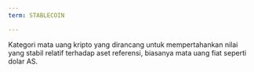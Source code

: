 ```yaml
---
term: STABLECOIN

---
```

Kategori mata uang kripto yang dirancang untuk mempertahankan nilai yang stabil relatif terhadap aset referensi, biasanya mata uang fiat seperti dolar AS.